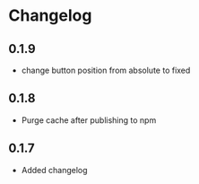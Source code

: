 # Changelog

## 0.1.9

* change button position from absolute to fixed

## 0.1.8

* Purge cache after publishing to npm

## 0.1.7

* Added changelog
